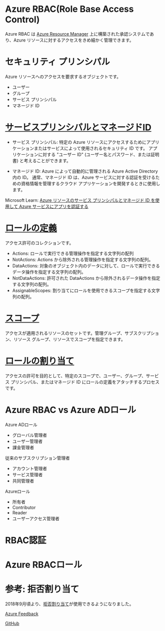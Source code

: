 # Azure RBAC(Role Base Access Control)

Azure RBAC は [Azure Resource Manager](https://docs.microsoft.com/ja-jp/azure/azure-resource-manager/management/overview) 上に構築された承認システムであり、Azure リソースに対するアクセスをきめ細かく管理できます。

# セキュリティ プリンシパル

Azure リソースへのアクセスを要求するオブジェクトです。
- ユーザー
- グループ
- サービス プリンシパル
- マネージド ID

# [サービスプリンシパルとマネージドID](https://docs.microsoft.com/ja-jp/azure/role-based-access-control/role-assignments-steps)

- サービス プリンシパル: 特定の Azure リソースにアクセスするためにアプリケーションまたはサービスによって使用されるセキュリティ ID です。 アプリケーションに対する "ユーザー ID" (ユーザー名とパスワード、または証明書) と考えることができます。

- マネージド ID: Azure によって自動的に管理される Azure Active Directory 内の ID。 通常、マネージド ID は、Azure サービスに対する認証を受けるための資格情報を管理するクラウド アプリケーションを開発するときに使用します。

Microsoft Learn: [Azure リソースのサービス プリンシパルとマネージド ID を使用して Azure サービスにアプリを認証する](https://docs.microsoft.com/ja-jp/learn/modules/authenticate-apps-with-managed-identities/)

# [ロールの定義](https://docs.microsoft.com/ja-jp/azure/role-based-access-control/role-definitions)

アクセス許可のコレクションです。

- Actions: ロールで実行できる管理操作を指定する文字列の配列
- NotActions: Actions から除外される管理操作を指定する文字列の配列。
- DataActions: 対象のオブジェクト内のデータに対して、ロールで実行できるデータ操作を指定する文字列の配列。
- NotDataActions: 許可された DataActions から除外されるデータ操作を指定する文字列の配列。
- AssignableScopes: 割り当てにロールを使用できるスコープを指定する文字列の配列。

# [スコープ](https://docs.microsoft.com/ja-jp/azure/role-based-access-control/scope-overview)

アクセスが適用されるリソースのセットです。管理グループ、サブスクリプション、リソース グループ、リソースでスコープを指定できます。

# [ロールの割り当て](https://docs.microsoft.com/ja-jp/azure/role-based-access-control/role-assignments-steps)

アクセスの許可を目的として、特定のスコープで、ユーザー、グループ、サービス プリンシパル、またはマネージド ID にロールの定義をアタッチするプロセスです。


# Azure RBAC vs Azure ADロール

Azure ADロール

- グローバル管理者
- ユーザー管理者
- 課金管理者

従来のサブスクリプション管理者

- アカウント管理者
- サービス管理者
- 共同管理者

Azureロール

- 所有者
- Contributor
- Reader
- ユーザーアクセス管理者

# RBAC認証

# Azure RBACロール

# 参考: 拒否割り当て

2018年9月頃より、[拒否割り当て](https://docs.microsoft.com/ja-jp/azure/role-based-access-control/deny-assignments)が使用できるようになりました。

[Azure Feedback](https://feedback.azure.com/forums/169401-azure-active-directory/suggestions/10855878-deny-access-control-in-the-rbac)

[GitHub](https://github.com/MicrosoftDocs/azure-docs/commit/20d4bc4947664fe00cdb6c45b06605033c4a7a8b#diff-a0eb974cd5ed4a908675e4fa3f25dc36366c64647e3295cbd9b6d487118c8ce5)
